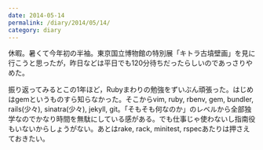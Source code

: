 ```yaml
---
date: 2014-05-14
permalink: /diary/2014/05/14/
category: diary
---
```


休暇。暑くて今年初の半袖。東京国立博物館の特別展「キトラ古墳壁画」を見に行こうと思ったが，昨日などは平日でも120分待ちだったらしいのであっさりやめた。

振り返ってみるとこの1年ほど，Rubyまわりの勉強をずいぶん頑張った。はじめはgemというものすら知らなかった。そこからvim, ruby, rbenv, gem, bundler, rails(少々), sinatra(少々), jekyll, git。「そもそも何なのか」のレベルから全部独学なのでかなり時間を無駄にしている感がある。でも仕事じゃ使わないし指南役もいないからしょうがない。あとはrake, rack, minitest, rspecあたりは押さえておきたい。